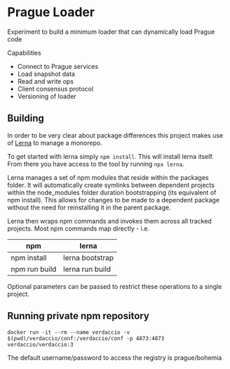 # Prague Loader 

Experiment to build a minimum loader that can dynamically load Prague code

Capabilities
* Connect to Prague services
* Load snapshot data
* Read and write ops
* Client consensus protocol
* Versioning of loader

## Building

In order to be very clear about package differences this project makes use of [Lerna](https://lernajs.io)
to manage a monorepo.

To get started with lerna simply `npm install`. This will install lerna itself. From there you have access to
the tool by running `npx lerna`.

Lerna manages a set of npm modules that reside within the packages folder. It will automatically create
symlinks between dependent projects within the node_modules folder duration bootstrapping (its equivalent of npm
install). This allows for changes to be made to a dependent package without the need for reinstalling it in the
parent package.

Lerna then wraps npm commands and invokes them across all tracked projects. Most npm commands map directly - i.e.

|npm|lerna|
|---|-----|
|npm install|lerna bootstrap|
|npm run build|lerna run build|

Optional parameters can be passed to restrict these operations to a single project.

## Running private npm repository

`docker run -it --rm --name verdaccio -v $(pwd)/verdaccio/conf:/verdaccio/conf -p 4873:4873 verdaccio/verdaccio:3`

The default username/password to access the registry is prague/bohemia
